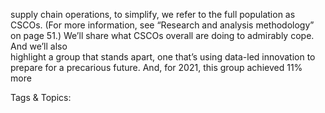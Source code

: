 supply chain operations, to simplify, we refer to the full population as CSCOs. 
(For more information, see “Research and analysis methodology” on page 51.)
We’ll share what CSCOs overall are doing to admirably cope. And we’ll also  
highlight a group that stands apart, one that’s using data-led innovation to  
prepare for a precarious future. And, for 2021, this group achieved 11% more 

   Tags & Topics:
   